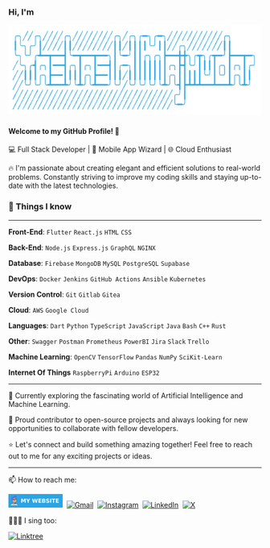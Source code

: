 
### Hi, I'm
<img src="./badge/text_name.png" alt="Yashas H Majmudar">

#### Welcome to my GitHub Profile! 🚀

💻 Full Stack Developer | 📱 Mobile App Wizard | 🌐 Cloud Enthusiast 

🔥 I'm passionate about creating elegant and efficient solutions to real-world problems. Constantly striving to improve my coding skills and staying up-to-date with the latest technologies.

### 👀 Things I know

---

**Front-End**: `Flutter` `React.js` `HTML` `CSS`

**Back-End**: `Node.js` `Express.js` `GraphQL` `NGINX`

**Database**: `Firebase` `MongoDB` `MySQL` `PostgreSQL` `Supabase`

**DevOps**: `Docker` `Jenkins` `GitHub Actions` `Ansible` `Kubernetes`

**Version Control**: `Git` `Gitlab` `Gitea`

**Cloud**: `AWS` `Google Cloud`

**Languages**: `Dart` `Python` `TypeScript` `JavaScript` `Java` `Bash` `C++` `Rust`

**Other**: `Swagger` `Postman` `Prometheus` `PowerBI` `Jira` `Slack` `Trello`

**Machine Learning**: `OpenCV` `TensorFlow` `Pandas` `NumPy` `SciKit-Learn`

**Internet Of Things** `RaspberryPi` `Arduino` `ESP32`

---

🌱 Currently exploring the fascinating world of Artificial Intelligence and Machine Learning.

🚀 Proud contributor to open-source projects and always looking for new opportunities to collaborate with fellow developers.

⭐️ Let's connect and build something amazing together! Feel free to reach out to me for any exciting projects or ideas.

---

📫 How to reach me:

[<img src="./badge/website_badge.png" height=27 alt="Website">](https://yashashm.dev)&nbsp;
[![Gmail](https://img.shields.io/badge/Gmail-D14836?style=for-the-badge&logo=gmail&logoColor=white)](https://yashashm.dev)&nbsp;
[![Instagram](https://img.shields.io/badge/Instagram-%23E4405F.svg?style=for-the-badge&logo=Instagram&logoColor=white)](https://www.instagram.com/yashas_hm)&nbsp;
[![LinkedIn](https://img.shields.io/badge/linkedin-%230077B5.svg?style=for-the-badge&logo=linkedin&logoColor=white)](https://www.linkedin.com/in/yashashm)&nbsp;
[![X](https://img.shields.io/badge/X-%23000000.svg?style=for-the-badge&logo=X&logoColor=white)](https://twitter.com/YashasMajmudar)

🎤😶‍🌫 I sing too:

[![Linktree](https://img.shields.io/badge/linktree-1de9b6?style=for-the-badge&logo=linktree&logoColor=white)](https://linktr.ee/yashashm)


<!---
yashas-hm/yashas-hm is a ✨ special ✨ repository because its `README.md` (this file) appears on your GitHub profile.
You can click the Preview link to take a look at your changes.
--->
